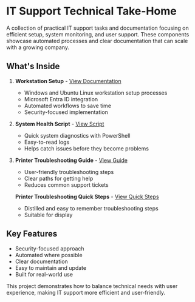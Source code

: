 # IT Support Technical Take-Home

A collection of practical IT support tasks and documentation focusing on efficient setup, system monitoring, and user support. These components showcase automated processes and clear documentation that can scale with a growing company.

## What's Inside

1. **Workstation Setup** - [View Documentation](setting-up-some-workstations.md)
   - Windows and Ubuntu Linux workstation setup processes
   - Microsoft Entra ID integration
   - Automated workflows to save time
   - Security-focused implementation 

2. **System Health Script** - [View Script](showMeMyComputerVitals.ps1)
   - Quick system diagnostics with PowerShell
   - Easy-to-read logs
   - Helps catch issues before they become problems

3. **Printer Troubleshooting Guide** - [View Guide](printer-troubleshooting-guide.md)
   - User-friendly troubleshooting steps
   - Clear paths for getting help
   - Reduces common support tickets

   **Printer Troubleshooting Quick Steps** - [View Quick Steps](printer-troubleshooting-quicksteps.md)
   - Distilled and easy to remember troubleshooting steps
   - Suitable for display

## Key Features
- Security-focused approach
- Automated where possible
- Clear documentation
- Easy to maintain and update
- Built for real-world use

This project demonstrates how to balance technical needs with user experience, making IT support more efficient and user-friendly.
